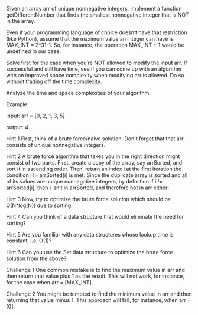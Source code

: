 Given an array arr of unique nonnegative integers, implement a function getDifferentNumber that finds the smallest nonnegative integer that is NOT in the array.

Even if your programming language of choice doesn’t have that restriction (like Python), assume that the maximum value an integer can have is MAX_INT = 2^31-1. So, for instance, the operation MAX_INT + 1 would be undefined in our case.

Solve first for the case when you’re NOT allowed to modify the input arr. If successful and still have time, see if you can come up with an algorithm with an improved space complexity when modifying arr is allowed. Do so without trading off the time complexity.

Analyze the time and space complexities of your algorithm.

Example:

input:  arr = [0, 2, 1, 3, 5]

output: 4

Hint 1
First, think of a brute force/naive solution. Don't forget that that arr consists of unique nonnegative integers.


Hint 2
A brute force algorithm that takes you in the right direction might consist of two parts. First, create a copy of the array, say arrSorted, and sort it in ascending order. Then, return an index i at the first iteration the condition i != arrSorted[i] is met. Since the duplicate array is sorted and all of its values are unique nonnegative integers, by definition if i != arrSorted[i], then i isn’t in arrSorted, and therefore not in arr either!


Hint 3
Now, try to optimize the brute force solution which should be O(N*log(N)) due to sorting.


Hint 4
Can you think of a data structure that would eliminate the need for sorting?


Hint 5
Are you familiar with any data structures whose lookup time is constant, i.e. O(1)?


Hint 6
Can you use the Set data structure to optimize the brute force solution from the above?


Challenge 1
One common mistake is to find the maximum value in arr and then return that value plus 1 as the result. This will not work, for instance, for the case when arr = [MAX_INT].


Challenge 2
You might be tempted to find the minimum value in arr and then returning that value minus 1. This approach will fail, for instance, when arr = [0].
